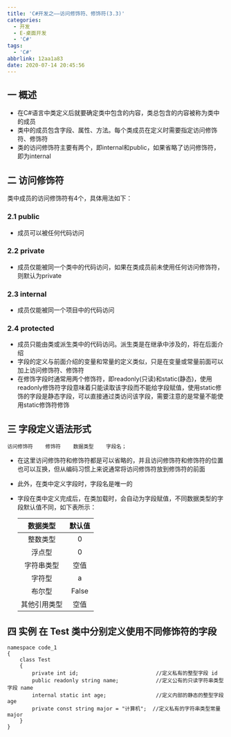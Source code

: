 ```yaml
---
title: 'C#开发之——访问修饰符、修饰符(3.3)'
categories:
  - 开发
  - E-桌面开发
  - 'C#'
tags:
  - 'C#'
abbrlink: 12aa1a83
date: 2020-07-14 20:45:56
---
```

## 一 概述

* 在C#语言中类定义后就要确定类中包含的内容，类总包含的内容被称为类中的成员
* 类中的成员包含字段、属性、方法。每个类成员在定义时需要指定访问修饰符、修饰符
* 类的访问修饰符主要有两个，即internal和public，如果省略了访问修饰符，即为internal

<!--more-->

## 二 访问修饰符

类中成员的访问修饰符有4个，具体用法如下：

### 2.1 public

* 成员可以被任何代码访问

### 2.2 private

* 成员仅能被同一个类中的代码访问，如果在类成员前未使用任何访问修饰符，则默认为private

### 2.3 internal

* 成员仅能被同一个项目中的代码访问

### 2.4 protected

* 成员只能由类或派生类中的代码访问。派生类是在继承中涉及的，将在后面介绍
* 字段的定义与前面介绍的变量和常量的定义类似，只是在变量或常量前面可以加上访问修饰符、修饰符
* 在修饰字段时通常用两个修饰符，即readonly(只读)和static(静态)，使用readonly修饰符字段意味着只能读取该字段而不能给字段赋值，使用static修饰的字段是静态字段，可以直接通过类访问该字段，需要注意的是常量不能使用static修饰符修饰

## 三 字段定义语法形式

```
访问修饰符    修饰符    数据类型    字段名；
```

* 在这里访问修饰符和修饰符都是可以省略的，并且访问修饰符和修饰符的位置也可以互换，但从编码习惯上来说通常将访问修饰符放到修饰符的前面

* 此外，在类中定义字段时，字段名是唯一的

* 字段在类中定义完成后，在类加载时，会自动为字段赋值，不同数据类型的字段默认值不同，如下表所示：

  |   数据类型   | 默认值 |
  | :----------: | :----: |
  |   整数类型   |   0    |
  |    浮点型    |   0    |
  |  字符串类型  |  空值  |
  |    字符型    |   a    |
  |    布尔型    | False  |
  | 其他引用类型 |  空值  |

## 四 实例  在 Test 类中分别定义使用不同修饰符的字段 

```
namespace code_1
{
    class Test
    {
        private int id;                         //定义私有的整型字段 id
        public readonly string name;            //定义公有的只读字符串类型字段 name
        internal static int age;                //定义内部的静态的整型字段 age
        private const string major = "计算机";  //定义私有的字符串类型常量 major
    }
}
```
